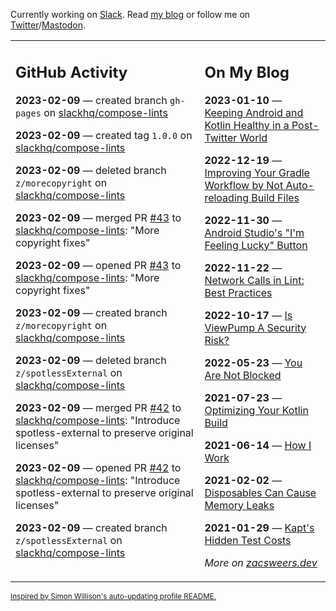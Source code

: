 Currently working on [Slack](https://slack.com/). Read [my blog](https://zacsweers.dev/) or follow me on [Twitter](https://twitter.com/ZacSweers)/[Mastodon](https://hachyderm.io/@ZacSweers).

<table><tr><td valign="top" width="60%">

## GitHub Activity
<!-- githubActivity starts -->
**2023-02-09** — created branch `gh-pages` on [slackhq/compose-lints](https://github.com/slackhq/compose-lints)

**2023-02-09** — created tag `1.0.0` on [slackhq/compose-lints](https://github.com/slackhq/compose-lints)

**2023-02-09** — deleted branch `z/morecopyright` on [slackhq/compose-lints](https://github.com/slackhq/compose-lints)

**2023-02-09** — merged PR [#43](https://github.com/slackhq/compose-lints/pull/43) to [slackhq/compose-lints](https://github.com/slackhq/compose-lints): "More copyright fixes"

**2023-02-09** — opened PR [#43](https://github.com/slackhq/compose-lints/pull/43) to [slackhq/compose-lints](https://github.com/slackhq/compose-lints): "More copyright fixes"

**2023-02-09** — created branch `z/morecopyright` on [slackhq/compose-lints](https://github.com/slackhq/compose-lints)

**2023-02-09** — deleted branch `z/spotlessExternal` on [slackhq/compose-lints](https://github.com/slackhq/compose-lints)

**2023-02-09** — merged PR [#42](https://github.com/slackhq/compose-lints/pull/42) to [slackhq/compose-lints](https://github.com/slackhq/compose-lints): "Introduce spotless-external to preserve original licenses"

**2023-02-09** — opened PR [#42](https://github.com/slackhq/compose-lints/pull/42) to [slackhq/compose-lints](https://github.com/slackhq/compose-lints): "Introduce spotless-external to preserve original licenses"

**2023-02-09** — created branch `z/spotlessExternal` on [slackhq/compose-lints](https://github.com/slackhq/compose-lints)
<!-- githubActivity ends -->
</td><td valign="top" width="40%">

## On My Blog
<!-- blog starts -->
**2023-01-10** — [Keeping Android and Kotlin Healthy in a Post-Twitter World](https://www.zacsweers.dev/keeping-android-healthy/)

**2022-12-19** — [Improving Your Gradle Workflow by Not Auto-reloading Build Files](https://www.zacsweers.dev/improving-your-workflow-by-not-auto-reloading-build-files/)

**2022-11-30** — [Android Studio's "I'm Feeling Lucky" Button](https://www.zacsweers.dev/android-studios-im-feeling-lucky-button/)

**2022-11-22** — [Network Calls in Lint: Best Practices](https://www.zacsweers.dev/network-calls-in-lint-best-practices/)

**2022-10-17** — [Is ViewPump A Security Risk?](https://www.zacsweers.dev/is-viewpump-a-security-risk/)

**2022-05-23** — [You Are Not Blocked](https://www.zacsweers.dev/you-are-not-blocked/)

**2021-07-23** — [Optimizing Your Kotlin Build](https://www.zacsweers.dev/optimizing-your-kotlin-build/)

**2021-06-14** — [How I Work](https://www.zacsweers.dev/how-i-work/)

**2021-02-02** — [Disposables Can Cause Memory Leaks](https://www.zacsweers.dev/disposables-can-cause-memory-leaks/)

**2021-01-29** — [Kapt's Hidden Test Costs](https://www.zacsweers.dev/kapts-hidden-test-costs/)
<!-- blog ends -->
_More on [zacsweers.dev](https://zacsweers.dev/)_
</td></tr></table>

<sub><a href="https://simonwillison.net/2020/Jul/10/self-updating-profile-readme/">Inspired by Simon Willison's auto-updating profile README.</a></sub>